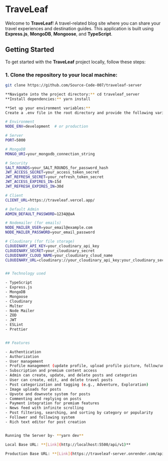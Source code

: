 # TraveLeaf

Welcome to **TraveLeaf**! A travel-related blog site where you can share your travel experiences and destination guides. This application is built using **Express.js**, **MongoDB**, **Mongoose**, and **TypeScript**.

## Getting Started

To get started with the **TraveLeaf** project locally, follow these steps:

### 1. Clone the repository to your local machine:

```bash
git clone https://github.com/Source-Code-007/traveleaf-server

**Navigate into the project directory:** cd traveleaf_server
**Install dependencies:** yarn install

**Set up your environment variables:**
Create a .env file in the root directory and provide the following variables:

# Environment
NODE_ENV=development  # or production

# Server
PORT=5000

# MongoDB
MONGO_URI=your_mongodb_connection_string

# Security
SALT_ROUNDS=your_SALT_ROUNDS_for_password_hash
JWT_ACCESS_SECRET=your_access_token_secret
JWT_REFRESH_SECRET=your_refresh_token_secret
JWT_ACCESS_EXPIRES_IN=15d
JWT_REFRESH_EXPIRES_IN=30d

# Client
CLIENT_URL=https://traveleaf.vercel.app/

# Default Admin
ADMIN_DEFAULT_PASSWORD=1234@@aA

# Nodemailer (for emails)
NODE_MAILER_USER=your_email@example.com
NODE_MAILER_PASSWORD=your_email_password

# Cloudinary (for file storage)
CLOUDINARY_API_KEY=your_cloudinary_api_key
CLOUDINARY_SECRET=your_cloudinary_secret
CLOUDINARY_CLOUD_NAME=your_cloudinary_cloud_name
CLOUDINARY_URL=cloudinary://your_cloudinary_api_key:your_cloudinary_secret@your_cloudinary_cloud_name


## Technology used

- TypeScript
- Express.js
- MongoDB
- Mongoose
- Cloudinary
- Multer
- Node Mailer
- ZOD
- JWT
- ESLint
- Prettier


## Features

- Authentication
- Authorization
- User management
- Profile management (update profile, upload profile picture, follow/unfollow users)
- Subscription and premium content access
- Admin can create, update, and delete posts and categories
- User can create, edit, and delete travel posts
- Post categorization and tagging (e.g., Adventure, Exploration)
- Image uploads for posts
- Upvote and downvote system for posts
- Commenting and replying on posts
- Payment integration for premium features
- News feed with infinite scrolling
- Post filtering, searching, and sorting by category or popularity
- Follower and following system
- Rich text editor for post creation


Running the Server by- **yarn dev**

Local Base URL: **[Link](http://localhost:5500/api/v1)**

Production Base URL: **[Link](https://traveleaf-server.onrender.com/api/v1)**
```
